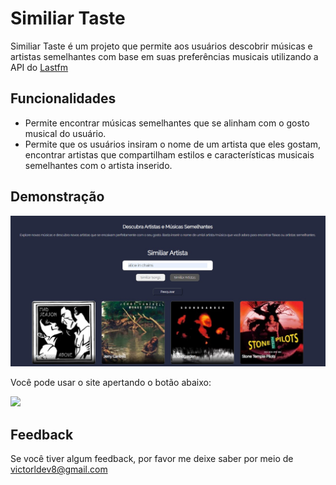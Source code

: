 
# Similiar Taste

Similiar Taste é um projeto que permite aos usuários descobrir músicas e artistas semelhantes com base em suas preferências musicais utilizando a API do [Lastfm](https://www.last.fm/api)

## Funcionalidades

- Permite encontrar músicas semelhantes que se alinham com o gosto musical do usuário.
- Permite que os usuários insiram o nome de um artista que eles gostam, encontrar artistas que compartilham estilos e características musicais semelhantes com o artista inserido.


## Demonstração

![alt text](https://github.com/vlopess/SimilarTaste/blob/main/image.jpg?raw=true)


Você pode usar o site apertando o botão abaixo:

<a href = "https://similarartists.vlopess.repl.co/" target="_blank"><img src="https://img.shields.io/badge/-Similar Taste-%23333?style=for-the-badge&logoColor=white" target="_blank"></a>



## Feedback

Se você tiver algum feedback, por favor me deixe saber por meio de victorldev8@gmail.com
